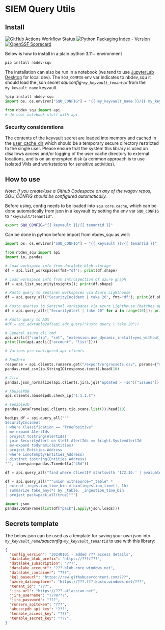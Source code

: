 # SIEM Query Utils


<!-- WARNING: THIS FILE WAS AUTOGENERATED! DO NOT EDIT! -->

## Install

[![GitHub Actions Workflow
Status](https://img.shields.io/github/actions/workflow/status/wagov/nbdev-squ/deploy.yaml.svg?logo=github)](https://github.com/wagov/nbdev-squ/actions/workflows/deploy.yaml)
[![Python Packaging Index -
Version](https://img.shields.io/pypi/v/nbdev-squ.svg?logo=pypi)](https://pypi.org/project/nbdev-squ/)
[![OpenSSF
Scorecard](https://api.securityscorecards.dev/projects/github.com/wagov/nbdev-squ/badge.png)](https://securityscorecards.dev/viewer/?uri=github.com/wagov/nbdev-squ)

Below is how to install in a plain python 3.11+ environment

``` sh
pip install nbdev-squ
```

The installation can also be run in a notebook (we tend to use
[JupyterLab Desktop](https://github.com/jupyterlab/jupyterlab-desktop)
for local dev). The `SQU_CONFIG` env var indicates to nbdev_squ it
should load the json secret *squconfig-`my_keyvault_tenantid`* from the
`my_kevault_name` keyvault.

``` python
%pip install nbdev-squ
import os; os.environ["SQU_CONFIG"] = "{{ my_keyvault_name }}/{{ my_keyvault_tenantid }}" 

from nbdev_squ import api
# do cool notebook stuff with api
```

### Security considerations

The contents of the keyvault secret are loaded into memory and cached in
the
[user_cache_dir](https://platformdirs.readthedocs.io/en/latest/api.html#cache-directory)
which should be a temporary secure directory restricted to the single
user. Please ensure that the system this library is used on disallows
access and/or logging of the user cache directory to external locations,
and is on an encrypted disk (a common approach is to use isolated VMs
and workstations for sensitive activities).

## How to use

*Note: If you create/use a Github Codespace on any of the wagov repos,
SQU_CONFIG should be configured automatically.*

Before using, config needs to be loaded into `squ.core.cache`, which can
be done automatically from json in a keyvault by setting the env var
`SQU_CONFIG` to `"keyvault/tenantid"`.

``` bash
export SQU_CONFIG="{{ keyvault }}/{{ tenantid }}"
```

Can be done in python before import from nbdev_squ as well:

``` python
import os; os.environ["SQU_CONFIG"] = "{{ keyvault }}/{{ tenantid }}"
```

``` python
from nbdev_squ import api
import io, pandas

# Load workspace info from datalake blob storage
df = api.list_workspaces(fmt="df"); print(df.shape)

# Load workspace info from introspection of azure graph
df = api.list_securityinsights(); print(df.shape)

# Kusto query to Sentinel workspaces via Azure Lighthouse
df = api.query_all("SecurityIncident | take 20", fmt="df"); print(df.shape)

# Kusto queries to Sentinel workspaces via Azure Lighthouse (batches up to 100 queries at a time)
df = api.query_all(["SecurityAlert | take 20" for a in range(10)]); print(df.shape)

# Kusto query to ADX
#df = api.adxtable2df(api.adx_query("kusto query | take 20"))

# General azure cli cmd
api.azcli(["config", "set", "extension.use_dynamic_install=yes_without_prompt"])
print(len(api.azcli(["account", "list"])))

# Various pre-configured api clients

# RunZero
response = api.clients.runzero.get("/export/org/assets.csv", params={"search": "has_public:t AND alive:t AND (protocol:rdp OR protocol:vnc OR protocol:teamviewer OR protocol:telnet OR protocol:ftp)"})
pandas.read_csv(io.StringIO(response.text)).head(10)

# Jira
pandas.json_normalize(api.clients.jira.jql("updated > -1d")["issues"]).head(10)

# AbuseIPDB
api.clients.abuseipdb.check_ip("1.1.1.1")

# TenableIO
pandas.DataFrame(api.clients.tio.scans.list()).head(10)
```

``` python
badips_df = api.query_all("""
SecurityIncident
| where Classification == "TruePositive"
| mv-expand AlertIds
| project tostring(AlertIds)
| join SecurityAlert on $left.AlertIds == $right.SystemAlertId
| mv-expand todynamic(Entities)
| project Entities.Address
| where isnotempty(Entities_Address)
| distinct tostring(Entities_Address)
""", timespan=pandas.Timedelta("45d"))
```

``` python
df = api.query_all("find where ClientIP startswith '172.16.' | evaluate bag_unpack(pack_) | take 40000")
```

``` python
df = api.query_all("""union withsource="_table" *
| extend _ingestion_time_bin = bin(ingestion_time(), 1h)
| summarize take_any(*) by _table, _ingestion_time_bin
| project pack=pack_all(true)""")
```

``` python
import json
pandas.DataFrame(list(df["pack"].apply(json.loads)))
```

## Secrets template

The below json can be used as a template for saving your own json into
*`my_keyvault_name`/squconfig-`my_keyvault_tenantid`* to use with this
library:

``` json
{
  "config_version": "20240101 - added ??? access details",
  "datalake_blob_prefix": "https://???/???",
  "datalake_subscription": "???",
  "datalake_account": "???.blob.core.windows.net",
  "datalake_container": "???",
  "kql_baseurl": "https://raw.githubusercontent.com/???",
  "azure_dataexplorer": "https://???.???.kusto.windows.net/???",
  "tenant_id": "???",
  "jira_url": "https://???.atlassian.net",
  "jira_username": "???@???",
  "jira_password": "???",
  "runzero_apitoken": "???",
  "abuseipdb_api_key": "???",
  "tenable_access_key": "???",
  "tenable_secret_key": "???",
}
```
